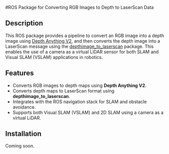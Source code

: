 #ROS Package for Converting RGB Images to Depth to LaserScan Data

## Description
This ROS package provides a pipeline to convert an RGB image into a depth image using [Depth Anything V2](https://github.com/DepthAnything/Depth-Anything-V2), and then converts the depth image into a LaserScan message using the [depthimage_to_laserscan](https://github.com/ros-perception/depthimage_to_laserscan/tree/melodic-devel) package. This enables the use of a camera as a virtual LiDAR sensor for both SLAM and Visual SLAM (VSLAM) applications in robotics.

## Features
- Converts RGB images to depth maps using **Depth Anything V2**.
- Converts depth maps to LaserScan format using **depthimage_to_laserscan**.
- Integrates with the ROS navigation stack for SLAM and obstacle avoidance.
- Supports both Visual SLAM (VSLAM) and 2D SLAM using a camera as a virtual LiDAR.

## Installation

Coming soon.
